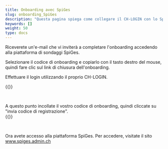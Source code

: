 ```yaml
---
title: Onboarding avec SpiGes
slug: onboarding_SpiGes
description: "Questa pagina spiega come collegare il CH-LOGIN con lo SpiGes."
keywords: []
weight: 50
type: docs
---
```


Riceverete un'e-mail che vi inviterà a completare l'onboarding accedendo alla piattaforma di sondaggi SpiGes. 

<!-- 1ere paire de colonnes -->

<div class="two_column">

<div class="left_col">
<!-- First column content goes here -->
<p> Selezionare il codice di onboarding e copiarlo con il tasto destro del mouse, quindi fare clic sul link di chiusura dell'onboarding. </p>

<p> Effettuare il login utilizzando il proprio CH-LOGIN. </p>
</div>

<div class="right_col">
<!-- Second column content goes here -->
{{<insertImage image="mail_onboarding.png" class="edge max-w-90">}}            <!-- ATTENTION image en français -->
</div>

</div>

&nbsp;

<!-- Deuxième paire de colonnes -->

<div class="two_column">

<div class="left_col">
<!-- First column content goes here -->
A questo punto incollate il vostro codice di onboarding, quindi cliccate su "invia codice di registrazione". 
</div>

<div class="right_col">
<!-- Second column content goes here -->
{{<insertImage image="enregistrement.png" class="edge max-w-90">}}                 <!-- ATTENTION image en français -->
</div>

</div>

&nbsp; 

Ora avete accesso alla piattaforma SpiGes. Per accedere, visitate il sito www.spiges.admin.ch